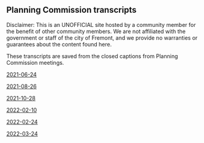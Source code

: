 ## Planning Commission transcripts

Disclaimer: This is an UNOFFICIAL site hosted by a community member for the benefit of other community members.  We are not affiliated with the government or staff of the city of Fremont, and we provide no warranties or guarantees about the content found here.

These transcripts are saved from the closed captions from Planning Commission meetings.

[2021-06-24](/planning-commission/2021-06-24.txt)

[2021-08-26](/planning-commission/2021-08-26.txt)

[2021-10-28](/planning-commission/2021-10-28.txt)

[2022-02-10](/planning-commission/2022-02-10.txt)

[2022-02-24](/planning-commission/2022-02-24.txt)

[2022-03-24](/planning-commission/2022-03-24.txt)
